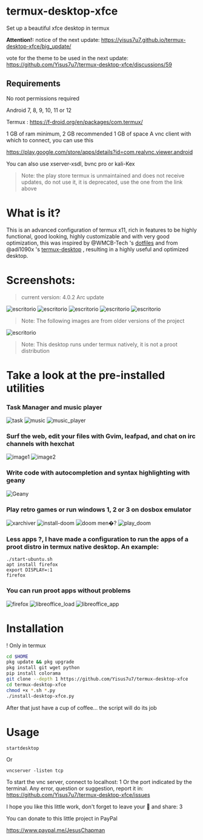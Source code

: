 # termux-desktop-xfce
Set up a beautiful xfce desktop in termux 

**Attention!:**
notice of the next update:
https://yisus7u7.github.io/termux-desktop-xfce/big_update/

vote for the theme to be used in the next update:
https://github.com/Yisus7u7/termux-desktop-xfce/discussions/59


## Requirements

No root permissions required

Android 7, 8, 9, 10, 11 or 12

Termux : https://f-droid.org/en/packages/com.termux/

1 GB of ram minimum, 2 GB recommended 
1 GB of space 
A vnc client with which to connect, you can use this

https://play.google.com/store/apps/details?id=com.realvnc.viewer.android

You can also use xserver-xsdl, bvnc pro or kali-Kex

> Note: the play store termux is unmaintained and does not receive updates, 
do not use it, it is deprecated, use the one from the link above 

# What is it?

This is an advanced configuration of termux x11, rich in features to be highly functional, 
good looking, highly customizable and with very good optimization, this was inspired by @WMCB-Tech 's [dotfiles](https://github.com/WMCB-Tech/dotfiles) and from @adi1090x 's [termux-desktop](https://github.com/adi1090x/termux-desktop) , resulting in a highly useful and optimized desktop. 

# Screenshots:

> current version: 4.0.2 Arc update 

![escritorio](./fotos/desktop.png)
![escritorio](./fotos/desktop2.png)
![escritorio](./fotos/desktop3.png)
![escritorio](./fotos/desktop5.png)
![escritorio](./fotos/desktop6.png)


> Note: The following images are from older versions of the project 
 

![escritorio](./fotos/desktop7.png)

> Note: This desktop runs under termux natively, it is not a proot distribution

# Take a look at the pre-installed utilities

### Task Manager and music player

![task](./fotos/task.png)
![music](./fotos/music1.png)
![music_player](./fotos/play_music.png)

### Surf the web, edit your files with Gvim, leafpad, and chat on irc channels with hexchat

![image1](./fotos/web-and-mail.png) 
![image2](./fotos/chat_vim_text-editor.png) 

### Write code with autocompletion and syntax highlighting with geany

![Geany](./fotos/geany.png)

### Play retro games or run windows 1, 2 or 3 on dosbox emulator

![xarchiver](./fotos/xarchiver.png)
![install-doom](./fotos/install_doom.png)
![doom men�?](./fotos/playdoom-menu.png)
![play_doom](./fotos/play_doom.png)

### Less apps ?, I have made a configuration to run the apps of a proot distro in termux native desktop. An example:

```
./start-ubuntu.sh
apt install firefox
export DISPLAY=:1
firefox 
```

### You can run proot apps without problems

![firefox](./fotos/proot-firefox.png) 
![libreoffice_load](./fotos/proot-libreoffice.png) 
![libreoffice_app](./fotos/proot-libreoffice2.png) 

# Installation

! Only in termux

```bash
cd $HOME
pkg update && pkg upgrade 
pkg install git wget python
pip install colorama
git clone --depth 1 https://github.com/Yisus7u7/termux-desktop-xfce
cd termux-desktop-xfce
chmod +x *.sh *.py
./install-desktop-xfce.py
```

After that just have a cup of coffee... the script will do its job 

# Usage

```
startdesktop 
```

Or 

```
vncserver -listen tcp 
```

To start the vnc server, connect to localhost: 1 Or the port indicated by the terminal.
Any error, question or suggestion, report it in:
https://github.com/Yisus7u7/termux-desktop-xfce/issues


I hope you like this little work, don't forget to leave your 🌟 and share: 3 

You can donate to this little project in PayPal

https://www.paypal.me/JesusChapman 
